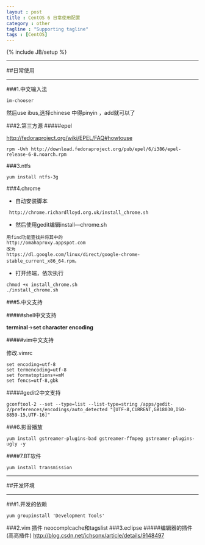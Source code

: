 ```yaml
---
layout : post
title : CentOS 6 日常使用配置
category : other
tagline : "Supporting tagline"
tags : [CentOS]
---
```

{% include JB/setup %}


***
##日常使用
***
###1.中文输入法

```
im-chooser
```
然后use ibus,选择chinese 中得pinyin ，add就可以了

###2.第三方源
#####epel

http://fedoraproject.org/wiki/EPEL/FAQ#howtouse

```
rpm -Uvh http://download.fedoraproject.org/pub/epel/6/i386/epel-release-6-8.noarch.rpm
```

###3.ntfs
```
yum install ntfs-3g
```
###4.chrome
* 自动安装脚本

```
 http://chrome.richardlloyd.org.uk/install_chrome.sh
```
* 然后使用gedit编辑install—chrome.sh

```
用find功能查找并将其中的
http://omahaproxy.appspot.com
改为
https://dl.google.com/linux/direct/google-chrome-stable_current_x86_64.rpm。
```
* 打开终端，依次执行

```
chmod +x install_chrome.sh
./install_chrome.sh
```

###5.中文支持

#####shell中文支持

**terminal**->**set character encoding**

#####vim中文支持

修改.vimrc

````
set encoding=utf-8
set termencoding=utf-8
set formatoptions+=mM
set fencs=utf-8,gbk
````

#####gedit2中文支持

```
gconftool-2 --set --type=list --list-type=string /apps/gedit-2/preferences/encodings/auto_detected "[UTF-8,CURRENT,GB18030,ISO-8859-15,UTF-16]"
```

###6.影音播放

```
yum install gstreamer-plugins-bad gstreamer-ffmpeg gstreamer-plugins-ugly -y
```

####7.BT软件

```
yum install transmission
```

***
##开发环境
***
###1.开发的依赖
```
yum groupinstall 'Development Tools'
```
###2.vim 插件
neocomplcache和tagslist
###3.eclipse
#####编辑器的插件(高亮插件)
http://blog.csdn.net/ichsonx/article/details/9148497
